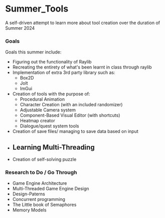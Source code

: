 # Summer_Tools
A self-driven attempt to learn more about tool creation over the duration of Summer 2024

### Goals
Goals this summer include:
- Figuring out the functionality of Raylib
- Recreating the entirety of what's been learnt in class through raylib
- Implementation of extra 3rd party library such as:
    - Box2D
    - Jolt
    - ImGui
- Creation of tools with the purpose of:
    - Procedural Animation 
    - Character Creation (with an included randomizer)
    - Adjustable Camera system
    - Component-Based Visual Editor (with shortcuts)
    - Heatmap creator
    - Dialogue/quest system tools
- Creation of save files/ managing to save data based on input
- Learning Multi-Threading
    - 
- Creation of self-solving puzzle

### Research to Do / Go Through
- Game Engine Architecture
- Multi-Threaded Game Engine Design
- Design-Paterns
- Concurrent programming
- The Little book of Semaphores
- Memory Models